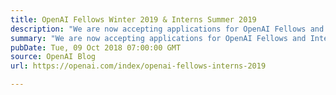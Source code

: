 ```yaml
---
title: OpenAI Fellows Winter 2019 & Interns Summer 2019
description: "We are now accepting applications for OpenAI Fellows and Interns for 2019."
summary: "We are now accepting applications for OpenAI Fellows and Interns for 2019."
pubDate: Tue, 09 Oct 2018 07:00:00 GMT
source: OpenAI Blog
url: https://openai.com/index/openai-fellows-interns-2019

---
```


